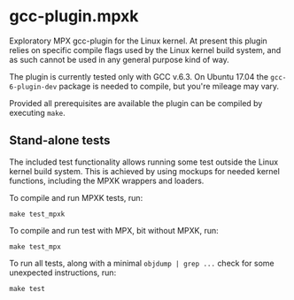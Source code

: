 # gcc-plugin.mpxk

Exploratory MPX gcc-plugin for the Linux kernel. At present this plugin relies on specific compile
flags used by the Linux kernel build system, and as such cannot be used in any general purpose kind
of way.

The plugin is currently tested only with GCC v.6.3. On Ubuntu 17.04 the `gcc-6-plugin-dev` package
is needed to compile, but you're mileage may vary.

Provided all prerequisites are available the plugin can be compiled by executing `make`.

## Stand-alone tests

The included test functionality allows running some test outside the Linux kernel build system. This
is achieved by using mockups for needed kernel functions, including the MPXK wrappers and loaders.

To compile and run MPXK tests, run:

```
make test_mpxk
```

To compile and run test with MPX, bit without MPXK, run:

```
make test_mpx
```

To run all tests, along with a minimal `objdump | grep ...` check for some unexpected instructions,
run:

```
make test
```

